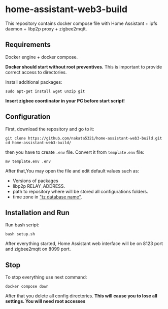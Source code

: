 # home-assistant-web3-build

This repository contains docker compose file with Home Assistant + ipfs daemon + libp2p proxy + zigbee2mqtt.

## Requirements 

Docker engine + docker compose.

**Docker should start without root preventives.** This is important to provide correct access to directories.

Install additional packages:
```commandline
sudo apt-get install wget unzip git
```

**Insert zigbee coordinator in your PC before start script!** 

## Configuration

First, download the repository and go to it:
```commandline
git clone https://github.com/nakata5321/home-assistant-web3-build.git
cd home-assistant-web3-build/
```

then you have to create `.env` file. Convert it from `template.env` file:
```commandline
mv template.env .env
```
After that,You may open the file and edit default values such as: 
- Versions of packages
- libp2p RELAY_ADDRESS.
- path to repository where will be stored all configurations folders.
- time zone in ["tz database name"](https://en.wikipedia.org/wiki/List_of_tz_database_time_zones).



## Installation and Run

Run bash script:
```commandline
bash setup.sh
```

After everything started, Home Assistant web interface will be on 8123 port and zigbee2mqtt on 8099 port.

## Stop

To stop everything use next command:
```commandline
docker compose down
```

After that you delete all config directories. **This will cause you to lose all settings. You will need root accesses**